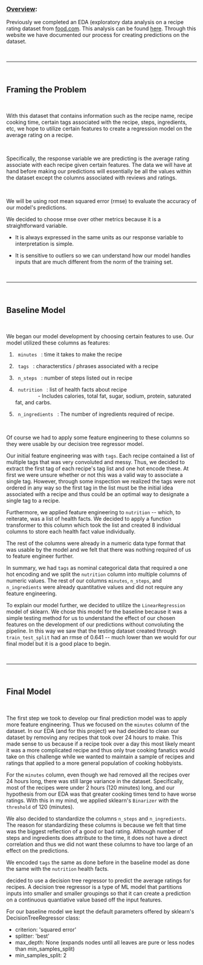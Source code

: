 ### <u> Overview</u>: 

Previously we completed an EDA (exploratory data analysis on a recipe rating dataset from [food.com](https://dsc80.com/project3/recipes-and-ratings/food.com). This analysis can be found [here](https://akar247.github.io/RecipesDurationAnalysis/). Through this website we have documented our process for creating predictions on the dataset. 

<br>

---


<br>


## <strong> Framing the Problem </strong> 
<br>

With this dataset that contains information such as the recipe name, recipe cooking time, certain tags associated with the recipe, steps, ingredients, etc, we hope to utilize certain features to create a regression model on the average rating on a recipe. 

<br>

Specifically, the response variable we are predicting is the average rating associate with each recipe given certain features. The data we will have at hand before making our predictions will essentially be all the values within the dataset except the columns associated with reviews and ratings. 

<br>

We will be using root mean squared error (rmse) to evaluate the accuracy of our model's predictions. 

We decided to choose rmse over other metrics because it is a straightforward variable.

- It is always expressed in the same units as our response variable to interpretation is simple. 
 
- It is sensitive to outliers so we can understand how our model handles inputs that are much different from the norm of the training set.

<br>

---

<br>

## <strong> Baseline Model </strong> 

<br> 

We began our model development by choosing certain features to use. Our model utilized these columns as features:

1. <code> minutes </code> : time it takes to make the recipe

2. <code> tags </code> : characterstics / phrases associated with a recipe

3. <code> n_steps </code> : number of steps listed out in recipe

4. <code> nutrition </code> : list of health facts about recipe <br> &emsp;&emsp;&emsp;&emsp; - Includes calories, total fat, sugar, sodium, protein, saturated fat, and carbs.

5. <code> n_ingredients </code> : The number of ingredients required of recipe.

<br>

Of course we had to apply some feature engineering to these columns so they were usable by our decision tree regressor model. 

Our initial feature engineering was with <code>tags</code>. Each recipe contained a list of multiple tags that was very convoluted and messy. Thus, we decided to extract the first tag of each recipe's tag list and one hot encode these. At first we were unsure whether or not this was a valid way to associate a single tag. However, through some inspection we realized the tags were not ordered in any way so the first tag in the list must be the initial idea associated with a recipe and thus could be an optimal way to designate a single tag to a recipe. 

Furthermore, we applied feature engineering to <code>nutrition</code> -- which, to reiterate, was a list of health facts. We decided to apply a function transformer to this column which took the list and created 8 individual columns to store each health fact value individually. 

The rest of the columns were already in a numeric data type format that was usable by the model and we felt that there was nothing required of us to feature engineer further. 

In summary, we had <code>tags</code> as nominal categorical data that required a one hot encoding and we split the <code>nutrition</code> column into multiple columns of numeric values. The rest of our columns <code>minutes</code>, <code>n_steps</code>, and <code>n_ingredients</code> were already quantitative values and did not require any feature engineering. 


To explain our model further, we decided to utilize the <code>LinearRegression</code> model of sklearn. We chose this model for the baseline because it was a simple testing method for us to understand the effect of our chosen features on the development of our predictions without convoluting the pipeline. In this way we saw that the testing dataset created through <code>train_test_split</code> had an rmse of 0.641 -- much lower than we would for our final model but it is a good place to begin. 


<br>

---

<br>

## <strong> Final Model </strong> 

<br> 

The first step we took to develop our final prediction model was to apply more feature engineering. Thus we focused on the <code>minutes</code> column of the dataset. In our EDA (and for this project) we had decided to clean our dataset by removing any recipes that took over 24 hours to make. This made sense to us because if a recipe took over a day this most likely meant it was a more complicated recipe and thus only true cooking fanatics would take on this challenge while we wanted to maintain a sample of recipes and ratings that applied to a more general population of cooking hobbyists. 

For the <code>minutes</code> column, even though we had removed all the recipes over 24 hours long, there was still large variance in the dataset. Specifically, most of the recipes were under 2 hours (120 minutes) long, and our hypothesis from our EDA was that greater cooking times tend to have worse ratings. With this in my mind, we applied sklearn's <code>Binarizer</code> with the <code>threshold</code> of 120 (minutes). 

We also decided to standardize the columns <code>n_steps</code> and <code>n_ingredients</code>. The reason for standardizing these columns is because we felt that time was the biggest reflection of a good or bad rating. Although number of steps and ingredients does attribute to the time, it does not have a direct correlation and thus we did not want these columns to have too large of an effect on the predictions. 

We encoded <code>tags</code> the same as done before in the baseline model as done the same with the <code>nutrition</code> health facts. 


decided to use a decision tree regressor to predict the average ratings for recipes. A decision tree regressor is a type of ML model that partitions inputs into smaller and smaller groupings so that it can create a prediction on a continuous quantiative value based off the input features. 

For our baseline model we kept the default parameters offered by sklearn's DecisionTreeRegressor class:

- criterion: 'squared error'
- splitter: 'best'
- max_depth: None (expands nodes until all leaves are pure or less nodes than min_samples_split)
- min_samples_split: 2